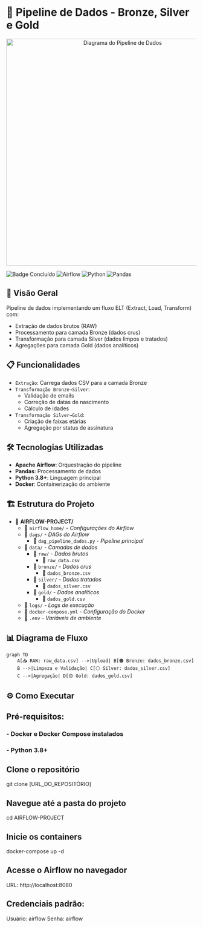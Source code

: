 # 🚀 Pipeline de Dados - Bronze, Silver e Gold

<p align="center">
  <img src="assets/pipeline_diagram.png" alt="Diagrama do Pipeline de Dados" width="600">
</p>

![Badge Concluído](https://img.shields.io/badge/STATUS-CONCLU%C3%8DDO-success?style=for-the-badge&color=4CAF50)
![Airflow](https://img.shields.io/badge/Apache%20Airflow-017CEE?style=for-the-badge&logo=Apache%20Airflow&logoColor=white)
![Python](https://img.shields.io/badge/Python-3776AB?style=for-the-badge&logo=python&logoColor=white)
![Pandas](https://img.shields.io/badge/Pandas-2C2D72?style=for-the-badge&logo=pandas&logoColor=white)

## 📌 Visão Geral

Pipeline de dados implementando um fluxo ELT (Extract, Load, Transform) com:
- Extração de dados brutos (RAW)
- Processamento para camada Bronze (dados crus)
- Transformação para camada Silver (dados limpos e tratados)
- Agregações para camada Gold (dados analíticos)

## 📋 Funcionalidades

- `Extração`: Carrega dados CSV para a camada Bronze
- `Transformação Bronze→Silver`:
  - Validação de emails
  - Correção de datas de nascimento
  - Cálculo de idades
- `Transformação Silver→Gold`:
  - Criação de faixas etárias
  - Agregação por status de assinatura

## 🛠 Tecnologias Utilizadas

- **Apache Airflow**: Orquestração do pipeline
- **Pandas**: Processamento de dados
- **Python 3.8+**: Linguagem principal
- **Docker**: Containerização do ambiente

## 🏗 Estrutura do Projeto

- 📁 **AIRFLOW-PROJECT/**
  - 📁 `airflow_home/` - _Configurações do Airflow_
  - 📁 `dags/` - _DAGs do Airflow_
    - 📄 `dag_pipeline_dados.py` - _Pipeline principal_
  - 📁 `data/` - _Camadas de dados_
    - 📁 `raw/` - _Dados brutos_
      - 📄 `raw_data.csv`
    - 📁 `bronze/` - _Dados crus_
      - 📄 `dados_bronze.csv`
    - 📁 `silver/` - _Dados tratados_
      - 📄 `dados_silver.csv`
    - 📁 `gold/` - _Dados analíticos_
      - 📄 `dados_gold.csv`
  - 📁 `logs/` - _Logs de execução_
  - 📄 `docker-compose.yml` - _Configuração do Docker_
  - 📄 `.env` - _Variáveis de ambiente_

## 📊 Diagrama de Fluxo

```mermaid
graph TD
    A[📥 RAW: raw_data.csv] -->|Upload| B[🟤 Bronze: dados_bronze.csv]
    B -->|Limpeza e Validação| C[⚪ Silver: dados_silver.csv]
    C -->|Agregação| D[🟡 Gold: dados_gold.csv]
```

## ⚙️ Como Executar

## Pré-requisitos:
### - Docker e Docker Compose instalados
### - Python 3.8+

## Clone o repositório
git clone [URL_DO_REPOSITÓRIO]

## Navegue até a pasta do projeto
cd AIRFLOW-PROJECT

## Inicie os containers
docker-compose up -d

## Acesse o Airflow no navegador
URL: http://localhost:8080

## Credenciais padrão:
Usuário: airflow
Senha: airflow

